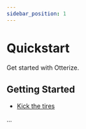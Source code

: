 ```yaml
---
sidebar_position: 1
---
```


# Quickstart

Get started with Otterize.

## Getting Started

- [Kick the tires](./kicking-the-tires)

...
